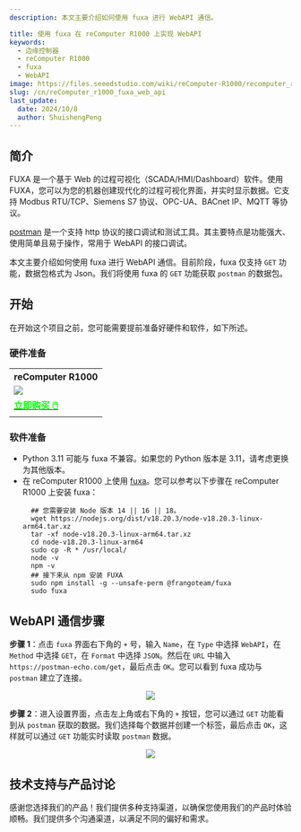 ```yaml
---
description: 本文主要介绍如何使用 fuxa 进行 WebAPI 通信。

title: 使用 fuxa 在 reComputer R1000 上实现 WebAPI
keywords:
  - 边缘控制器
  - reComputer R1000
  - fuxa
  - WebAPI
image: https://files.seeedstudio.com/wiki/reComputer-R1000/recomputer_r_images/01.png
slug: /cn/reComputer_r1000_fuxa_web_api
last_update:
  date: 2024/10/8
  author: ShuishengPeng
---
```


## 简介
FUXA 是一个基于 Web 的过程可视化（SCADA/HMI/Dashboard）软件。使用 FUXA，您可以为您的机器创建现代化的过程可视化界面，并实时显示数据。它支持 Modbus RTU/TCP、Siemens S7 协议、OPC-UA、BACnet IP、MQTT 等协议。

[postman](https://www.postman.com/downloads/?utm_source=postman-home) 是一个支持 http 协议的接口调试和测试工具。其主要特点是功能强大、使用简单且易于操作，常用于 WebAPI 的接口调试。

本文主要介绍如何使用 fuxa 进行 WebAPI 通信。目前阶段，fuxa 仅支持 `GET` 功能，数据包格式为 Json。我们将使用 fuxa 的 `GET` 功能获取 `postman` 的数据包。

## 开始

在开始这个项目之前，您可能需要提前准备好硬件和软件，如下所述。

### 硬件准备

<div class="table-center">
	<table class="table-nobg">
    <tr class="table-trnobg">
      <th class="table-trnobg">reComputer R1000</th>
		</tr>
    <tr class="table-trnobg"></tr>
		<tr class="table-trnobg">
			<td class="table-trnobg"><div style={{textAlign:'center'}}><img src="https://files.seeedstudio.com/wiki/reComputer-R1000/recomputer_r_images/01.png" style={{width:300, height:'auto'}}/></div></td>
		</tr>
    <tr class="table-trnobg"></tr>
		<tr class="table-trnobg">
			<td class="table-trnobg"><div class="get_one_now_container" style={{textAlign: 'center'}}><a class="get_one_now_item" href="https://www.seeedstudio.com/reComputer-R1025-10-p-5895.html">
              <strong><span><font color={'FFFFFF'} size={"4"}> 立即购买 🖱️</font></span></strong>
          </a></div></td>
        </tr>
    </table>
    </div>

### 软件准备

* Python 3.11 可能与 fuxa 不兼容。如果您的 Python 版本是 3.11，请考虑更换为其他版本。
* 在 reComputer R1000 上使用 [fuxa](https://github.com/frangoteam/FUXA)。您可以参考以下步骤在 reComputer R1000 上安装 fuxa：
  ```shell
    ## 您需要安装 Node 版本 14 || 16 || 18。
    wget https://nodejs.org/dist/v18.20.3/node-v18.20.3-linux-arm64.tar.xz
    tar -xf node-v18.20.3-linux-arm64.tar.xz
    cd node-v18.20.3-linux-arm64
    sudo cp -R * /usr/local/
    node -v
    npm -v
    ## 接下来从 npm 安装 FUXA
    sudo npm install -g --unsafe-perm @frangoteam/fuxa
    sudo fuxa
  ```

## WebAPI 通信步骤
**步骤 1**：点击 `fuxa` 界面右下角的 `+` 号，输入 `Name`，在 `Type` 中选择 `WebAPI`，在 `Method` 中选择 `GET`，在 `Format` 中选择 `JSON`。然后在 `URL` 中输入 `https://postman-echo.com/get`，最后点击 `OK`。您可以看到 fuxa 成功与 `postman` 建立了连接。

<center><img width={600} src="https://files.seeedstudio.com/wiki/reComputer-R1000/fuxa/connect_webapi.gif" /></center>

**步骤 2**：进入设置界面，点击左上角或右下角的 `+` 按钮，您可以通过 `GET` 功能看到从 `postman` 获取的数据。我们选择每个数据并创建一个标签，最后点击 `OK`，这样就可以通过 `GET` 功能实时读取 `postman` 数据。

<center><img width={600} src="https://files.seeedstudio.com/wiki/reComputer-R1000/fuxa/display_webapi_get_data.gif" /></center>

## 技术支持与产品讨论

感谢您选择我们的产品！我们提供多种支持渠道，以确保您使用我们的产品时体验顺畅。我们提供多个沟通渠道，以满足不同的偏好和需求。

<div class="button_tech_support_container">
<a href="https://forum.seeedstudio.com/" class="button_forum"></a> 
<a href="https://www.seeedstudio.com/contacts" class="button_email"></a>
</div>

<div class="button_tech_support_container">
<a href="https://discord.gg/eWkprNDMU7" class="button_discord"></a> 
<a href="https://github.com/Seeed-Studio/wiki-documents/discussions/69" class="button_discussion"></a>
</div>